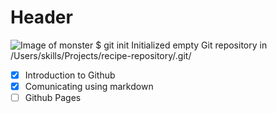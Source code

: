 # Header
![Image of monster](https://octodex.github.com/images/yaktocat.png)
$ git init
Initialized empty Git repository in /Users/skills/Projects/recipe-repository/.git/
- [x] Introduction to Github
- [x] Comunicating using markdown
- [ ] Github Pages

